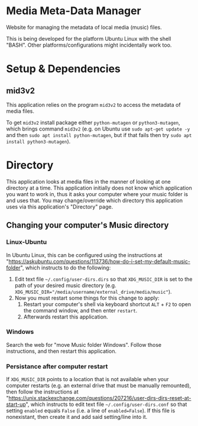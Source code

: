 # Media Meta-Data Manager

Website for managing the metadata of local media (music) files.

This is being developed for the platform Ubuntu Linux with the shell "BASH". 
Other platforms/configurations might incidentally work too.

# Setup & Dependencies 

## mid3v2

This application relies on the program `mid3v2` to access the metadata of media files.

To get `mid3v2` install package either `python-mutagen` or `python3-mutagen`, which brings command `mid3v2` 
(e.g. on Ubuntu use `sudo apt-get update -y` and then `sudo apt install python-mutagen`, but if that fails then try `sudo apt install python3-mutagen`).

# Directory

This application looks at media files in the manner of looking at one directory at a time.
This application initially does not know which application you want to work in, thus it asks your computer where your music folder is and uses that.
You may change/override which directory this application uses via this application's "Directory" page.

## Changing your computer's Music directory

### Linux-Ubuntu

In Ubuntu Linux, this can be configured using the instructions at "https://askubuntu.com/questions/113736/how-do-i-set-my-default-music-folder", which instructs to do the following:

1. Edit text file `~/.config/user-dirs.dirs` so that `XDG_MUSIC_DIR` is set to the path of your desired music directory (e.g. `XDG_MUSIC_DIR="/media/username/external_drive/media/music"`).
2. Now you must restart some things for this change to apply:
    1. Restart your computer's shell via keyboard shortcut `ALT` + `F2` to open the command window, and then enter `restart`.
    2. Afterwards restart this application.

### Windows

Search the web for "move Music folder Windows". Follow those instructions, and then restart this application.

### Persistance after computer restart

If `XDG_MUSIC_DIR` points to a location that is not available when your computer restarts (e.g. an external drive that must be manually remounted), then follow the instructions at "https://unix.stackexchange.com/questions/207216/user-dirs-dirs-reset-at-start-up", which instructs to edit text file `~/.config/user-dirs.conf` so that setting `enabled` equals `False` (i.e. a line of `enabled=False`).
If this file is nonexistant, then create it and add said setting/line into it.